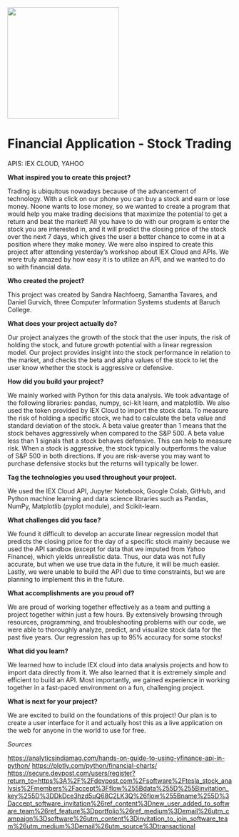  <img src= "https://user-images.githubusercontent.com/49343277/117007629-e079bf80-acb7-11eb-971b-5a92feacadaa.png" width = "250">

# Financial Application - Stock Trading

APIS: IEX CLOUD, YAHOO
  
**What inspired you to create this project?**

Trading is ubiquitous nowadays because of the advancement of technology. With a click on our phone you can buy a stock and earn or lose money. Noone wants to lose money, so we wanted to create a program that would help you make trading decisions that maximize the potential to get a return and beat the market! All you have to do with our program is enter the stock you are interested in, and it will predict the closing price of the stock over the next 7 days, which gives the user a better chance to come in at a position where they make money. We were also inspired to create this project after attending yesterday’s workshop about IEX Cloud and APIs. We were truly amazed by how easy it is to utilize an API, and we wanted to do so with financial data. 
<br />

**Who created the project?**

This project was created by Sandra Nachfoerg, Samantha Tavares, and Daniel Gurvich, three Computer Information Systems students at Baruch College.
<br />

**What does your project actually do?**

Our project analyzes the growth of the stock that the user inputs, the risk of holding the stock, and future growth potential with a linear regression model. Our project provides insight into the stock performance in relation to the market, and checks the beta and alpha values of the stock to let the user know whether the stock is aggressive or defensive. 
<br />

**How did you build your project?**

We mainly worked with Python for this data analysis. We took advantage of the following libraries: pandas, numpy, sci-kit learn, and matplotlib. We also used the token provided by IEX Cloud to import the stock data. To measure the risk of holding a specific stock, we had to calculate the beta value and standard deviation of the stock. A beta value greater than 1 means that the stock behaves aggressively when compared to the S&P 500. A beta value less than 1 signals that a stock behaves defensive. This can help to measure risk. When a stock is aggressive, the stock typically outperforms the value of S&P 500 in both directions. If you are risk-averse you may want to purchase defensive stocks but the returns will typically be lower.
<br />

**Tag the technologies you used throughout your project.** 

We used the IEX Cloud API, Jupyter Notebook, Google Colab, GitHub, and Python machine learning and data science libraries such as Pandas, NumPy, Matplotlib (pyplot module), and Scikit-learn. 
<br />

**What challenges did you face?**

We found it difficult to develop an accurate linear regression model that predicts the closing price for the day of a specific stock mainly because we used the API sandbox (except for data that we imputed from Yahoo Finance), which yields unrealistic data. Thus, our data was not fully accurate, but when we use true data in the future, it will be much easier. Lastly, we were unable to build the API due to time constraints, but we are planning to implement this in the future. 
<br />

**What accomplishments are you proud of?**

We are proud of working together effectively as a team and putting a project together within just a few hours. By extensively browsing through resources, programming, and troubleshooting problems with our code, we were able to thoroughly analyze, predict, and visualize stock data for the past five years. Our regression has up to 95% accuracy for some stocks!
<br />

**What did you learn?**

We learned how to include IEX cloud into data analysis projects and how to import data directly from it. We also learned that it is extremely simple and efficient to build an API. Most importantly, we gained experience in working together in a fast-paced environment on a fun, challenging project. 
<br />

**What is next for your project?**

We are excited to build on the foundations of this project! Our plan is to create a user interface for it and actually host this as a live application on the web for anyone in the world to use for free.
<br />

*Sources*

https://analyticsindiamag.com/hands-on-guide-to-using-yfinance-api-in-python/
https://plotly.com/python/financial-charts/
https://secure.devpost.com/users/register?return_to=https%3A%2F%2Fdevpost.com%2Fsoftware%2Ftesla_stock_analysis%2Fmembers%2Faccept%3Fflow%255Bdata%255D%255Binvitation_key%255D%3DDkDce3hzd5uQ68C2LK3Q%26flow%255Bname%255D%3Daccept_software_invitation%26ref_content%3Dnew_user_added_to_software_team%26ref_feature%3Dportfolio%26ref_medium%3Demail%26utm_campaign%3Dsoftware%26utm_content%3Dinvitation_to_join_software_team%26utm_medium%3Demail%26utm_source%3Dtransactional
